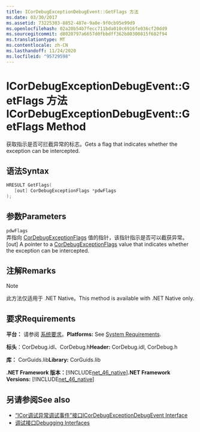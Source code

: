 ```yaml
---
title: ICorDebugExceptionDebugEvent::GetFlags 方法
ms.date: 03/30/2017
ms.assetid: 73225303-8852-487e-9a0e-9f0cb95e99d9
ms.openlocfilehash: 02a20b54b7fecc711bda010c6916fe036cf20dd9
ms.sourcegitcommit: d8020797a6657d0fbbdff362b80300815f682f94
ms.translationtype: MT
ms.contentlocale: zh-CN
ms.lasthandoff: 11/24/2020
ms.locfileid: "95729598"
---
```

# <a name="icordebugexceptiondebugeventgetflags-method"></a><span data-ttu-id="871df-102">ICorDebugExceptionDebugEvent::GetFlags 方法</span><span class="sxs-lookup"><span data-stu-id="871df-102">ICorDebugExceptionDebugEvent::GetFlags Method</span></span>

<span data-ttu-id="871df-103">获取指示是否可拦截异常的标志。</span><span class="sxs-lookup"><span data-stu-id="871df-103">Gets a flag that indicates whether the exception can be intercepted.</span></span>  
  
## <a name="syntax"></a><span data-ttu-id="871df-104">语法</span><span class="sxs-lookup"><span data-stu-id="871df-104">Syntax</span></span>  
  
```cpp  
HRESULT GetFlags(  
   [out] CorDebugExceptionFlags *pdwFlags  
);  
```  
  
## <a name="parameters"></a><span data-ttu-id="871df-105">参数</span><span class="sxs-lookup"><span data-stu-id="871df-105">Parameters</span></span>  

 `pdwFlags`  
 <span data-ttu-id="871df-106">弄指向 [CorDebugExceptionFlags](cordebugexceptionflags-enumeration.md) 值的指针，该指针指示是否可以截获异常。</span><span class="sxs-lookup"><span data-stu-id="871df-106">[out] A pointer to a [CorDebugExceptionFlags](cordebugexceptionflags-enumeration.md) value that indicates whether the exception can be intercepted.</span></span>  
  
## <a name="remarks"></a><span data-ttu-id="871df-107">注解</span><span class="sxs-lookup"><span data-stu-id="871df-107">Remarks</span></span>  
  
> [!NOTE]
> <span data-ttu-id="871df-108">此方法仅适用于 .NET Native。</span><span class="sxs-lookup"><span data-stu-id="871df-108">This method is available with .NET Native only.</span></span>  
  
## <a name="requirements"></a><span data-ttu-id="871df-109">要求</span><span class="sxs-lookup"><span data-stu-id="871df-109">Requirements</span></span>  

 <span data-ttu-id="871df-110">**平台：** 请参阅 [系统要求](../../get-started/system-requirements.md)。</span><span class="sxs-lookup"><span data-stu-id="871df-110">**Platforms:** See [System Requirements](../../get-started/system-requirements.md).</span></span>  
  
 <span data-ttu-id="871df-111">**标头**：CorDebug.idl、CorDebug.h</span><span class="sxs-lookup"><span data-stu-id="871df-111">**Header:** CorDebug.idl, CorDebug.h</span></span>  
  
 <span data-ttu-id="871df-112">**库：** CorGuids.lib</span><span class="sxs-lookup"><span data-stu-id="871df-112">**Library:** CorGuids.lib</span></span>  
  
 <span data-ttu-id="871df-113">**.NET Framework 版本：**[!INCLUDE[net_46_native](../../../../includes/net-46-native-md.md)]</span><span class="sxs-lookup"><span data-stu-id="871df-113">**.NET Framework Versions:** [!INCLUDE[net_46_native](../../../../includes/net-46-native-md.md)]</span></span>  
  
## <a name="see-also"></a><span data-ttu-id="871df-114">另请参阅</span><span class="sxs-lookup"><span data-stu-id="871df-114">See also</span></span>

- [<span data-ttu-id="871df-115">“ICor调试异常调试事件”接口</span><span class="sxs-lookup"><span data-stu-id="871df-115">ICorDebugExceptionDebugEvent Interface</span></span>](icordebugexceptiondebugevent-interface.md)
- [<span data-ttu-id="871df-116">调试接口</span><span class="sxs-lookup"><span data-stu-id="871df-116">Debugging Interfaces</span></span>](debugging-interfaces.md)

